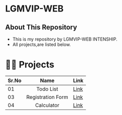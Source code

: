 # LGMVIP-WEB

## About This Repository
- This is my repository by LGMVIP-WEB INTENSHIP.
- All projects,are listed below.
 
# 👨‍💻 Projects

|Sr.No|Name|Link|
| :---        | :---:         |:---|
| 01       | Todo List |<a href="">Link</a>   |
| 03       | Registration Form |<a href="">Link</a>   |
| 04       | Calculator |<a href="">Link</a>   |

